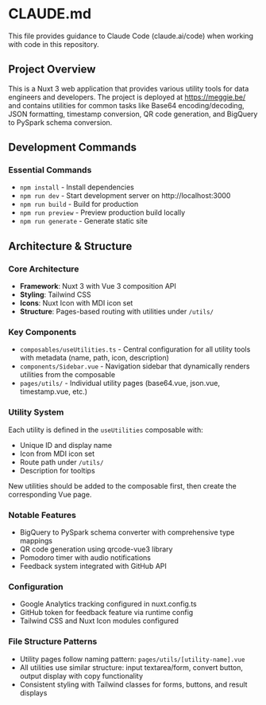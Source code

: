 # CLAUDE.md

This file provides guidance to Claude Code (claude.ai/code) when working with code in this repository.

## Project Overview

This is a Nuxt 3 web application that provides various utility tools for data engineers and developers. The project is deployed at https://meggie.be/ and contains utilities for common tasks like Base64 encoding/decoding, JSON formatting, timestamp conversion, QR code generation, and BigQuery to PySpark schema conversion.

## Development Commands

### Essential Commands
- `npm install` - Install dependencies
- `npm run dev` - Start development server on http://localhost:3000
- `npm run build` - Build for production
- `npm run preview` - Preview production build locally
- `npm run generate` - Generate static site

## Architecture & Structure

### Core Architecture
- **Framework**: Nuxt 3 with Vue 3 composition API
- **Styling**: Tailwind CSS
- **Icons**: Nuxt Icon with MDI icon set
- **Structure**: Pages-based routing with utilities under `/utils/`

### Key Components
- `composables/useUtilities.ts` - Central configuration for all utility tools with metadata (name, path, icon, description)
- `components/Sidebar.vue` - Navigation sidebar that dynamically renders utilities from the composable
- `pages/utils/` - Individual utility pages (base64.vue, json.vue, timestamp.vue, etc.)

### Utility System
Each utility is defined in the `useUtilities` composable with:
- Unique ID and display name  
- Icon from MDI icon set
- Route path under `/utils/`
- Description for tooltips

New utilities should be added to the composable first, then create the corresponding Vue page.

### Notable Features
- BigQuery to PySpark schema converter with comprehensive type mappings
- QR code generation using qrcode-vue3 library
- Pomodoro timer with audio notifications
- Feedback system integrated with GitHub API

### Configuration
- Google Analytics tracking configured in nuxt.config.ts
- GitHub token for feedback feature via runtime config
- Tailwind CSS and Nuxt Icon modules configured

### File Structure Patterns
- Utility pages follow naming pattern: `pages/utils/[utility-name].vue`
- All utilities use similar structure: input textarea/form, convert button, output display with copy functionality
- Consistent styling with Tailwind classes for forms, buttons, and result displays